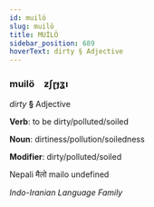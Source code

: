 ```yaml
---
id: muilö
slug: muilö
title: MUİLÖ
sidebar_position: 689
hoverText: dirty § Adjective
---
```


### muilö&emsp;<span kind="abugida">ƶʃɽɟʓı</span>

*dirty* **§** Adjective

**Verb**: to be dirty/polluted/soiled

**Noun**: dirtiness/pollution/soiledness

**Modifier**: dirty/polluted/soiled

Nepali मैलो mailo undefined

*Indo-Iranian Language Family*